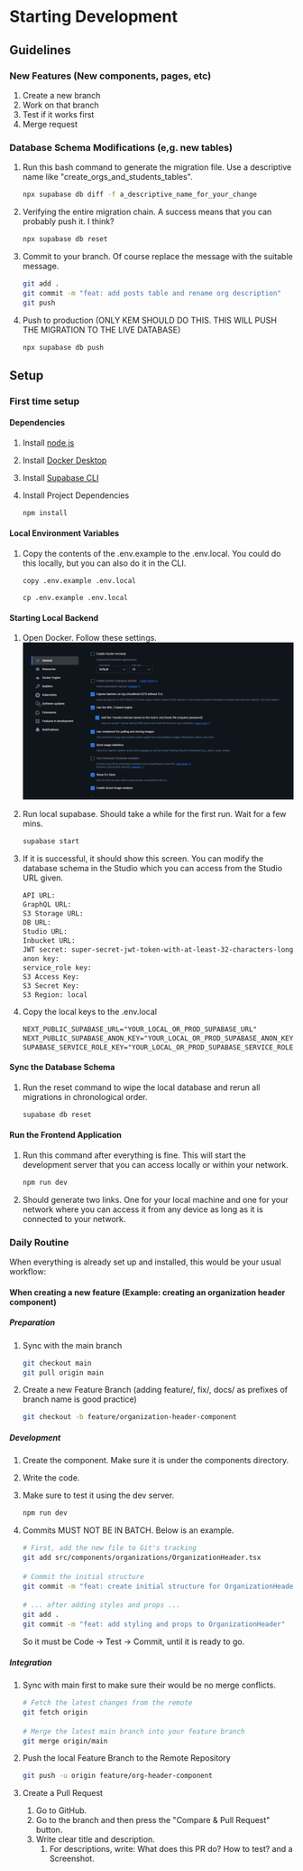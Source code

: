 # Starting Development

## Guidelines

### New Features (New components, pages, etc)

1. Create a new branch
2. Work on that branch
3. Test if it works first
4. Merge request

### Database Schema Modifications (e,g. new tables)

1. Run this bash command to generate the migration file. Use a descriptive name like "create_orgs_and_students_tables".

    ```bash
    npx supabase db diff -f a_descriptive_name_for_your_change
    ```

2. Verifying the entire migration chain. A success means that you can probably push it. I think?

    ```bash
    npx supabase db reset
    ```

3. Commit to your branch. Of course replace the message with the suitable message.

    ```bash
    git add .
    git commit -m "feat: add posts table and rename org description"
    git push
    ```

4. Push to production (ONLY KEM SHOULD DO THIS. THIS WILL PUSH THE MIGRATION TO THE LIVE DATABASE)

    ```bash
    npx supabase db push
    ```

## Setup

### First time setup

#### Dependencies

1. Install [node.js](https://nodejs.org/en)
2. Install [Docker Desktop](https://www.docker.com/products/docker-desktop/)
3. Install [Supabase CLI](https://supabase.com/docs/guides/local-development/cli/getting-started?queryGroups=platform&platform=windows&queryGroups=access-method&access-method=studio)
4. Install Project Dependencies

    ```bash
    npm install
    ```

#### Local Environment Variables

1. Copy the contents of the .env.example to the .env.local. You could do this locally, but you can also do it in the CLI.

    ```Windows bash
    copy .env.example .env.local
    ```

    ```Mac/Linux bash
    cp .env.example .env.local
    ```

#### Starting Local Backend

1. Open Docker. Follow these settings.
   ![Docker Settings](./docs/images/docker.settings.png)
2. Run local supabase. Should take a while for the first run. Wait for a few mins.

    ```bash
    supabase start
    ```

3. If it is successful, it should show this screen. You can modify the database schema in the Studio which you can access from the Studio URL given.

    ```Output
    API URL: 
    GraphQL URL: 
    S3 Storage URL: 
    DB URL: 
    Studio URL: 
    Inbucket URL: 
    JWT secret: super-secret-jwt-token-with-at-least-32-characters-long
    anon key: 
    service_role key: 
    S3 Access Key:
    S3 Secret Key:
    S3 Region: local
    ```

4. Copy the local keys to the .env.local

    ```.env.local
    NEXT_PUBLIC_SUPABASE_URL="YOUR_LOCAL_OR_PROD_SUPABASE_URL"
    NEXT_PUBLIC_SUPABASE_ANON_KEY="YOUR_LOCAL_OR_PROD_SUPABASE_ANON_KEY"
    SUPABASE_SERVICE_ROLE_KEY="YOUR_LOCAL_OR_PROD_SUPABASE_SERVICE_ROLE_KEY"
    ```

#### Sync the Database Schema

1. Run the reset command to wipe the local database and rerun all migrations in chronological order.

    ```bash
    supabase db reset
    ```

#### Run the Frontend Application

1. Run this command after everything is fine. This will start the development server that you can access locally or within your network.

    ```bash
    npm run dev
    ```

2. Should generate two links. One for your local machine and one for your network where you can access it from any device as long as it is connected to your network.

### Daily Routine

When everything is already set up and installed, this would be your usual workflow:

#### When creating a new feature (Example: creating an organization header component)

##### Preparation

1. Sync with the main branch

   ```bash
   git checkout main
   git pull origin main
   ```

2. Create a new Feature Branch (adding feature/, fix/, docs/ as prefixes of branch name is good practice)

    ```bash
    git checkout -b feature/organization-header-component
    ```

##### Development

1. Create the component. Make sure it is under the components directory.
2. Write the code.
3. Make sure to test it using the dev server.

    ```bash
    npm run dev
    ```

4. Commits MUST NOT BE IN BATCH. Below is an example.

    ```bash
    # First, add the new file to Git's tracking
    git add src/components/organizations/OrganizationHeader.tsx

    # Commit the initial structure
    git commit -m "feat: create initial structure for OrganizationHeader component"

    # ... after adding styles and props ...
    git add .
    git commit -m "feat: add styling and props to OrganizationHeader"
    ```

    So it must be Code -> Test -> Commit, until it is ready to go.

##### Integration

1. Sync with main first to make sure their would be no merge conflicts.

    ```bash
    # Fetch the latest changes from the remote
    git fetch origin

    # Merge the latest main branch into your feature branch
    git merge origin/main
    ```

2. Push the local Feature Branch to the Remote Repository

   ```bash
   git push -u origin feature/org-header-component
   ```

3. Create a Pull Request
   1. Go to GitHub.
   2. Go to the branch and then press the "Compare & Pull Request" button.
   3. Write clear title and description.
      1. For descriptions, write: What does this PR do? How to test? and a Screenshot.
